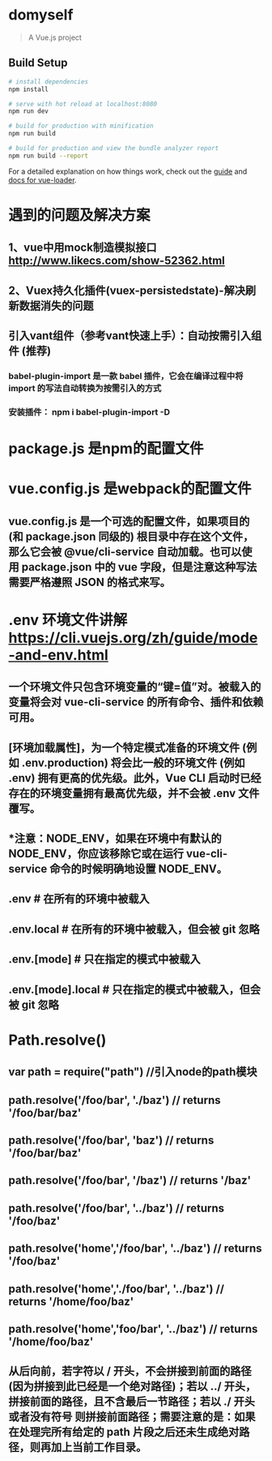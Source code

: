 # domyself

> A Vue.js project

## Build Setup

``` bash
# install dependencies
npm install

# serve with hot reload at localhost:8080
npm run dev

# build for production with minification
npm run build

# build for production and view the bundle analyzer report
npm run build --report
```

For a detailed explanation on how things work, check out the [guide](http://vuejs-templates.github.io/webpack/) and [docs for vue-loader](http://vuejs.github.io/vue-loader).

# 遇到的问题及解决方案
## 1、vue中用mock制造模拟接口 http://www.likecs.com/show-52362.html
## 2、Vuex持久化插件(vuex-persistedstate)-解决刷新数据消失的问题

## 引入vant组件（参考vant快速上手）：自动按需引入组件 (推荐)
### babel-plugin-import 是一款 babel 插件，它会在编译过程中将 import 的写法自动转换为按需引入的方式
### 安装插件： npm i babel-plugin-import -D

# package.js 是npm的配置文件
# vue.config.js 是webpack的配置文件
## vue.config.js 是一个可选的配置文件，如果项目的 (和 package.json 同级的) 根目录中存在这个文件，那么它会被 @vue/cli-service 自动加载。也可以使用 package.json 中的 vue 字段，但是注意这种写法需要严格遵照 JSON 的格式来写。

# .env 环境文件讲解 https://cli.vuejs.org/zh/guide/mode-and-env.html
## 一个环境文件只包含环境变量的“键=值”对。被载入的变量将会对 vue-cli-service 的所有命令、插件和依赖可用。
## [环境加载属性]，为一个特定模式准备的环境文件 (例如 .env.production) 将会比一般的环境文件 (例如 .env) 拥有更高的优先级。此外，Vue CLI 启动时已经存在的环境变量拥有最高优先级，并不会被 .env 文件覆写。
## *注意：NODE_ENV，如果在环境中有默认的 NODE_ENV，你应该移除它或在运行 vue-cli-service 命令的时候明确地设置 NODE_ENV。
## .env                # 在所有的环境中被载入
## .env.local          # 在所有的环境中被载入，但会被 git 忽略
## .env.[mode]         # 只在指定的模式中被载入
## .env.[mode].local   # 只在指定的模式中被载入，但会被 git 忽略

# Path.resolve()
## var path = require("path")     //引入node的path模块
## path.resolve('/foo/bar', './baz')   // returns '/foo/bar/baz'
## path.resolve('/foo/bar', 'baz')   // returns '/foo/bar/baz'
## path.resolve('/foo/bar', '/baz')   // returns '/baz'
## path.resolve('/foo/bar', '../baz')   // returns '/foo/baz'
## path.resolve('home','/foo/bar', '../baz')   // returns '/foo/baz'
## path.resolve('home','./foo/bar', '../baz')   // returns '/home/foo/baz'
## path.resolve('home','foo/bar', '../baz')   // returns '/home/foo/baz'
## 从后向前，若字符以 / 开头，不会拼接到前面的路径(因为拼接到此已经是一个绝对路径)；若以 ../ 开头，拼接前面的路径，且不含最后一节路径；若以 ./ 开头 或者没有符号 则拼接前面路径；需要注意的是：如果在处理完所有给定的 path 片段之后还未生成绝对路径，则再加上当前工作目录。